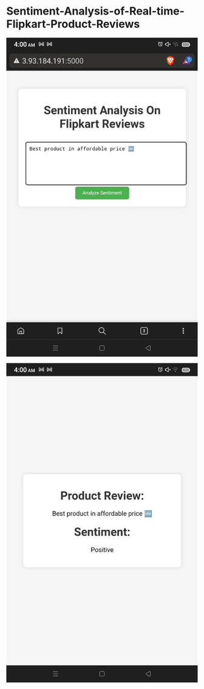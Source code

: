 # Sentiment-Analysis-of-Real-time-Flipkart-Product-Reviews

![alt text](project_page1.jpg)

![alt text](project_page2.jpg)